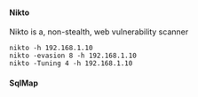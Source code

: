 #### Nikto
Nikto is a, non-stealth, web vulnerability scanner
```
nikto -h 192.168.1.10
nikto -evasion 8 -h 192.168.1.10
nikto -Tuning 4 -h 192.168.1.10
```

#### SqlMap

